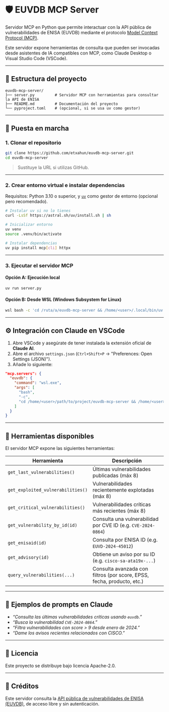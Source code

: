 # 🛡️ EUVDB MCP Server

Servidor MCP en Python que permite interactuar con la API pública de vulnerabilidades de ENISA (EUVDB) mediante el protocolo [Model Context Protocol (MCP)](https://modelcontextprotocol.io/).

Este servidor expone herramientas de consulta que pueden ser invocadas desde asistentes de IA compatibles con MCP, como Claude Desktop o Visual Studio Code (VSCode).

---

## 📁 Estructura del proyecto

```
euvdb-mcp-server/
├── server.py         # Servidor MCP con herramientas para consultar la API de ENISA
├── README.md         # Documentación del proyecto
└── pyproject.toml    # (opcional, si se usa uv como gestor)
```

---

## 🚀 Puesta en marcha

### 1. Clonar el repositorio

```bash
git clone https://github.com/etxahun/euvdb-mcp-server.git
cd euvdb-mcp-server
```

> Sustituye la URL si utilizas GitHub.

---

### 2. Crear entorno virtual e instalar dependencias

Requisitos: Python 3.10 o superior, y [`uv`](https://github.com/astral-sh/uv) como gestor de entorno (opcional pero recomendado).

```bash
# Instalar uv si no lo tienes
curl -LsSf https://astral.sh/uv/install.sh | sh

# Inicializar entorno
uv venv
source .venv/bin/activate

# Instalar dependencias
uv pip install mcp[cli] httpx
```

---

### 3. Ejecutar el servidor MCP

#### Opción A: Ejecución local

```bash
uv run server.py
```

#### Opción B: Desde WSL (Windows Subsystem for Linux)

```bash
wsl bash -c 'cd /ruta/a/euvdb-mcp-server && /home/<user>/.local/bin/uv run server.py'
```

---

## ⚙️ Integración con Claude en VSCode

1. Abre VSCode y asegúrate de tener instalada la extensión oficial de **Claude AI**.
2. Abre el archivo `settings.json` (`Ctrl+Shift+P` → "Preferences: Open Settings (JSON)").
3. Añade lo siguiente:

```json
"mcp.servers": {
  "euvdb": {
    "command": "wsl.exe",
    "args": [
      "bash",
      "-c",
      "cd /home/<user>/path/to/project/euvdb-mcp-server && /home/<user>/.local/bin/uv run server.py"
    ]
  }
}
```

---

## 🧪 Herramientas disponibles

El servidor MCP expone las siguientes herramientas:

| Herramienta                      | Descripción                                                                 |
|----------------------------------|-----------------------------------------------------------------------------|
| `get_last_vulnerabilities()`     | Últimas vulnerabilidades publicadas (máx 8)                                |
| `get_exploited_vulnerabilities()`| Vulnerabilidades recientemente explotadas (máx 8)                          |
| `get_critical_vulnerabilities()` | Vulnerabilidades críticas más recientes (máx 8)                            |
| `get_vulnerability_by_id(id)`    | Consulta una vulnerabilidad por CVE ID (e.g. `CVE-2024-0864`)              |
| `get_enisaid(id)`                | Consulta por ENISA ID (e.g. `EUVD-2024-45012`)                              |
| `get_advisory(id)`               | Obtiene un aviso por su ID (e.g. `cisco-sa-ata19x-...`)                     |
| `query_vulnerabilities(...)`     | Consulta avanzada con filtros (por score, EPSS, fecha, producto, etc.)     |

---

## 💬 Ejemplos de prompts en Claude

- *“Consulta las últimas vulnerabilidades críticas usando `euvdb`.”*
- *“Busca la vulnerabilidad `CVE-2024-0864`.”*
- *“Filtra vulnerabilidades con score > 9 desde enero de 2024.”*
- *“Dame los avisos recientes relacionados con CISCO.”*

---

## 📄 Licencia

Este proyecto se distribuye bajo licencia Apache-2.0.

---

## 🤝 Créditos

Este servidor consulta la [API pública de vulnerabilidades de ENISA (EUVDB)](https://euvd.enisa.europa.eu/), de acceso libre y sin autenticación.

